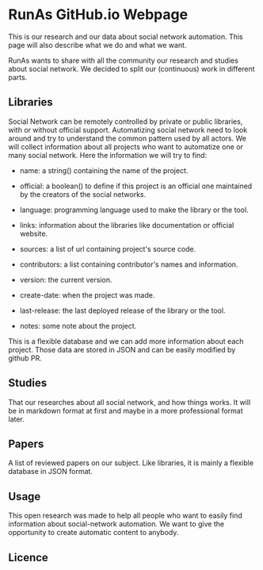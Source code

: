 # RunAs GitHub.io Webpage

This is our research and our data about social network
automation. This page will also describe what we do and what we want.

RunAs wants to share with all the community our research and studies
about social network. We decided to split our (continuous) work in
different parts.

## Libraries

Social Network can be remotely controlled by private or public
libraries, with or without official support. Automatizing social
network need to look around and try to understand the common pattern
used by all actors. We will collect information about all projects who
want to automatize one or many social network. Here the information we
will try to find:

 * name: a string() containing the name of the project.
 
 * official: a boolean() to define if this project is an official one
   maintained by the creators of the social networks.
 
 * language: programming language used to make the library or the
   tool.
 
 * links: information about the libraries like documentation or
   official website.
 
 * sources: a list of url containing project's source code.
 
 * contributors: a list containing contributor's names and
   information.
 
 * version: the current version.
 
 * create-date: when the project was made.
 
 * last-release: the last deployed release of the library or the tool.
 
 * notes: some note about the project.

This is a flexible database and we can add more information about each
project. Those data are stored in JSON and can be easily modified by
github PR.

## Studies

That our researches about all social network, and how things works. It
will be in markdown format at first and maybe in a more professional
format later.

## Papers

A list of reviewed papers on our subject. Like libraries, it is mainly
a flexible database in JSON format.

## Usage

This open research was made to help all people who want to easily find
information about social-network automation. We want to give the
opportunity to create automatic content to anybody.

## Licence

